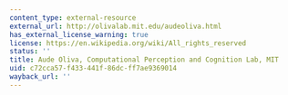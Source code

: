 ```yaml
---
content_type: external-resource
external_url: http://olivalab.mit.edu/audeoliva.html
has_external_license_warning: true
license: https://en.wikipedia.org/wiki/All_rights_reserved
status: ''
title: Aude Oliva, Computational Perception and Cognition Lab, MIT
uid: c72cca57-f433-441f-86dc-ff7ae9369014
wayback_url: ''
---
```

